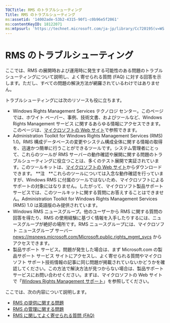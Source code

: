 ```yaml
---
TOCTitle: RMS のトラブルシューティング
Title: RMS のトラブルシューティング
ms:assetid: '14002ade-53b2-4315-90f1-c0b96e5f2061'
ms:contentKeyID: 18122071
ms:mtpsurl: 'https://technet.microsoft.com/ja-jp/library/Cc720195(v=WS.10)'
---
```


RMS のトラブルシューティング
============================

ここでは、RMS の展開時および運用時に発生する可能性のある問題のトラブルシューティングについて説明し、よく寄せられる質問 (FAQ) に対する回答を示します。ただし、すべての問題の解決方法が網羅されているわけではありません。

トラブルシューティングには次のリソースも役に立ちます。

-   Windows Rights Management Services テクノロジ センター。このページでは、ホワイト ペーパー、事例、技術文書、およびツールなど、Windows Rights Management サービス に関するあらゆる情報にアクセスできます。このページは、[マイクロソフトの Web サイト](https://go.microsoft.com/fwlink/?linkid=26724)で参照できます。
-   Administration Toolkit for Windows Rights Management Services (RMS) 1.0。RMS 構成データベースの変更やシステム構成全体に関する情報の取得を、迅速かつ簡単に行うことができるツールです。システム管理者にとって、これらのツールが RMS サーバーの動作確認や展開に関する問題のトラブルシューティングに役立つことは、多くのテスト展開で実証されています。このツールキットは、[マイクロソフトの Web サイト](https://go.microsoft.com/fwlink/?linkid=33841)からダウンロードできます。
    **注   **これらのツールについては入念な動作確認を行っていますが、Windows RMS に付属のツールではないため、マイクロソフトによるサポートの対象にはなりません。したがって、マイクロソフト製品サポート サービスでは、このツールキットに関する質問にお答えすることはできません。Administration Toolkit for Windows Rights Management Services (RMS) 1.0 は英語版のみ提供されています。
-   Windows RMS ニュースグループ。他のユーザーから RMS に関する質問の回答を得たり、RMS の使用経験に基づく情報を入手したりするには、ニュースグループが絶好の場所です。RMS ニュースグループには、マイクロソフト ニュースグループ サーバー [news://msnews.microsoft.com/Microsoft.public.rights\_mgmt\_svcs]() からアクセスできます。
-   製品サポート サービス。問題が発生した場合は、まず Microsoft.com の製品サポート サービス サイトにアクセスし、よく寄せられる質問やマイクロソフト サポート技術情報の記事に同じ問題が掲載されていないかどうかを確認してください。この方法で解決方法が見つからない場合は、製品サポート サービスにお問い合わせください。まずは、マイクロソフトの Web サイトで「[Windows Rights Management サポート](https://go.microsoft.com/fwlink/?linkid=33883)」を参照してください。

ここでは、次の内容について説明します。

-   [RMS の提供に関する問題](https://technet.microsoft.com/b0e6ef48-ab38-4426-be5b-811cf64c45c0)
-   [RMS の管理に関する問題](https://technet.microsoft.com/97013c08-d3fa-4ea0-8914-995b6c97f900)
-   [RMS に関してよく寄せられる質問 (FAQ)](https://technet.microsoft.com/0f14390c-8de5-4829-95af-87f48d13869c)
